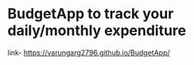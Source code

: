 # BudgetApp to track your daily/monthly expenditure
link- https://varungarg2796.github.io/BudgetApp/

